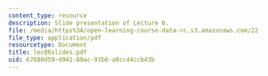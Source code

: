 ```yaml
---
content_type: resource
description: Slide presentation of Lecture 6.
file: /media/https%3A/open-learning-course-data-rc.s3.amazonaws.com/22-812j-managing-nuclear-technology-spring-2004/67680d59d94180ac93b6a8cc44ccb43b_lec06slides.pdf
file_type: application/pdf
resourcetype: Document
title: lec06slides.pdf
uid: 67680d59-d941-80ac-93b6-a8cc44ccb43b
---
```


